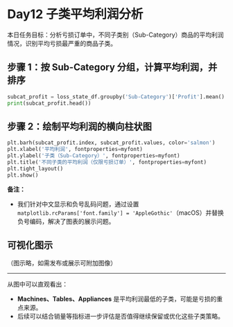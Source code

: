 
# Day12 子类平均利润分析

本日任务目标：分析亏损订单中，不同子类别（Sub-Category）商品的平均利润情况，识别平均亏损最严重的商品子类。

## 步骤 1：按 Sub-Category 分组，计算平均利润，并排序

```python
subcat_profit = loss_state_df.groupby('Sub-Category')['Profit'].mean().sort_values()
print(subcat_profit.head())
```

## 步骤 2：绘制平均利润的横向柱状图

```python
plt.barh(subcat_profit.index, subcat_profit.values, color='salmon')
plt.xlabel('平均利润', fontproperties=myfont)
plt.ylabel('子类（Sub-Category）', fontproperties=myfont)
plt.title('不同子类的平均利润（仅限亏损订单）', fontproperties=myfont)
plt.tight_layout()
plt.show()
```

**备注：**
- 我们针对中文显示和负号乱码问题，通过设置 `matplotlib.rcParams['font.family'] = 'AppleGothic'`（macOS）并替换负号编码，解决了图表的展示问题。

## 可视化图示

（图示略，如需发布或展示可附加图像）

---

从图中可以直观看出：
- **Machines、Tables、Appliances** 是平均利润最低的子类，可能是亏损的重点来源。
- 后续可以结合销量等指标进一步评估是否值得继续保留或优化这些子类策略。
